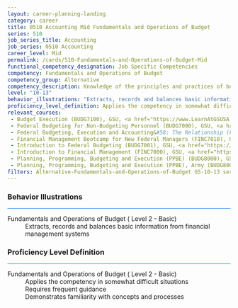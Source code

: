 ```yaml
---
layout: career-planning-landing
category: career
title: 0510 Accounting Mid Fundamentals and Operations of Budget
series: 510
job_series_title: Accounting
job_series: 0510 Accounting
career_level: Mid
permalink: /cards/510-Fundamentals-and-Operations-of-Budget-Mid
functional_competency_designation: Job Specific Competencies
competency: Fundamentals and Operations of Budget
competency_group: Alternative
competency_description: Knowledge of the principles and practices of budget administration and analysis; including preparing, justifying, reporting on, and executing the budget; and the relationships among program, budget, accounting, and reporting systems
level: "10-13"
behavior_illustrations: "Extracts, records and balances basic information from financial management systems"
proficiency_level_definition: Applies the competency in somewhat difficult situations ? Requires frequent guidance ? Demonstrates familiarity with concepts and processes 
relevant_courses: 
 - Budget Execution (BUDG7100), GSU, <a href="https://www.LearnAtGSUSA.com/BUDG7101">https://www.LearnAtGSUSA.com/BUDG7101</a>
 - Federal Budgeting for Non-Budgeting Personnel (BUDG7000), GSU, <a href="https://www.LearnAtGSUSA.com/BUDG7005">https://www.LearnAtGSUSA.com/BUDG7005</a>
 - Federal Budgeting, Execution and Accounting&#58; The Relationship (FINC8300), GSU, <a href="https://www.LearnAtGSUSA.com/FINC8305">https://www.LearnAtGSUSA.com/FINC8305</a>
 - Financial Management Bootcamp for New Federal Managers (FINC7010), GSU, <a href="https://www.LearnAtGSUSA.com/FINC7015">https://www.LearnAtGSUSA.com/FINC7015</a>
 - Introduction to Federal Budgeting (BUDG7001), GSU, <a href="https://www.LearnAtGSUSA.com/BUDG7006">https://www.LearnAtGSUSA.com/BUDG7006</a>
 - Introduction to Financial Management (FINC7000), GSU, <a href="https://www.LearnAtGSUSA.com/FINC7005">https://www.LearnAtGSUSA.com/FINC7005</a>
 - Planning, Programming, Budgeting and Execution (PPBE) (BUDG8000), GSU, <a href="https://www.LearnAtGSUSA.com/BUDG8001">https://www.LearnAtGSUSA.com/BUDG8001</a>
 - Planning, Programming, Budgeting and Execution (PPBE), Army (BUDG8001), GSU, <a href="https://www.LearnAtGSUSA.com/BUDG8002">https://www.LearnAtGSUSA.com/BUDG8002</a>
filters: Alternative-Fundamentals-and-Operations-of-Budget GS-10-13 series-0510
---
```


<div class="desktop:grid-col-6 margin-y-3">
  <div class="border-top-2 bg-white padding-3 shadow-5 height-full members-hover border-1px button-border border-top-blue radius-lg card-text-color">
    <h3>Behavior Illustrations</h3>
    <hr style="background-color: #2680EB !important;"/>
    <dl class="text-base card-content-color"><dt>Fundamentals and Operations of Budget ( Level 2 - Basic)</dt><dd>Extracts, records and balances basic information from financial management systems</dd></dl>
  </div>
</div>
<div class="desktop:grid-col-6 margin-y-3">
  <div class="border-top-2 bg-white padding-3 shadow-5 height-full members-hover border-1px button-border border-top-blue radius-lg card-text-color">
    <h3>Proficiency Level Definition</h3>
     <hr style="background-color: #2680EB !important;"/>
    <dl class="text-base card-content-color"><dt>Fundamentals and Operations of Budget ( Level 2 - Basic)</dt><dd>Applies the competency in somewhat difficult situations </dd><dd> Requires frequent guidance </dd><dd> Demonstrates familiarity with concepts and processes </dd></dl>
  </div>
</div>